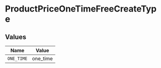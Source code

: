 # ProductPriceOneTimeFreeCreateType


## Values

| Name       | Value      |
| ---------- | ---------- |
| `ONE_TIME` | one_time   |